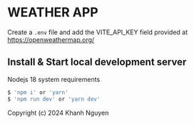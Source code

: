 # WEATHER APP

Create a `.env` file and add the VITE_API_KEY field provided at https://openweathermap.org/

## Install & Start local development server

Nodejs 18 system requirements

```sh
$ 'npm i' or 'yarn'
$ 'npm run dev' or 'yarn dev'
```

Copyright (c) 2024 Khanh Nguyen
